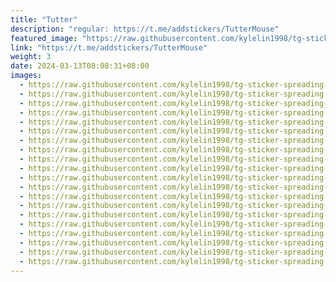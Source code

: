 ```yaml
---
title: "Tutter"
description: "regular: https://t.me/addstickers/TutterMouse"
featured_image: "https://raw.githubusercontent.com/kylelin1998/tg-sticker-spreading-worldwide-images/main/img/6143c9fa-52c1-4927-830c-cdeef1598fcc.jpg"
link: "https://t.me/addstickers/TutterMouse"
weight: 3
date: 2024-03-13T08:08:31+08:00
images:
  - https://raw.githubusercontent.com/kylelin1998/tg-sticker-spreading-worldwide-images/main/img/6143c9fa-52c1-4927-830c-cdeef1598fcc.jpg
  - https://raw.githubusercontent.com/kylelin1998/tg-sticker-spreading-worldwide-images/main/img/00b6a7a9-dfa2-4dc5-9a6a-09663e5e3c93.jpg
  - https://raw.githubusercontent.com/kylelin1998/tg-sticker-spreading-worldwide-images/main/img/c9f76b0a-0423-4461-a045-191a04c30ec2.jpg
  - https://raw.githubusercontent.com/kylelin1998/tg-sticker-spreading-worldwide-images/main/img/83fe2e42-c442-43d8-956f-094509b5accd.jpg
  - https://raw.githubusercontent.com/kylelin1998/tg-sticker-spreading-worldwide-images/main/img/59ccbe9b-042b-44cb-8d97-1d2f438aa084.jpg
  - https://raw.githubusercontent.com/kylelin1998/tg-sticker-spreading-worldwide-images/main/img/50255ea2-ccdd-4882-92d1-fa4786313514.jpg
  - https://raw.githubusercontent.com/kylelin1998/tg-sticker-spreading-worldwide-images/main/img/beab1366-afc7-4187-b45b-dce1b5265f12.jpg
  - https://raw.githubusercontent.com/kylelin1998/tg-sticker-spreading-worldwide-images/main/img/35037c31-8b47-42c5-89e6-67d2a490c55c.jpg
  - https://raw.githubusercontent.com/kylelin1998/tg-sticker-spreading-worldwide-images/main/img/f4934ee9-acde-4ded-bce3-3023993a294a.jpg
  - https://raw.githubusercontent.com/kylelin1998/tg-sticker-spreading-worldwide-images/main/img/0973cb71-df97-44dd-a5bc-271afa36aef3.jpg
  - https://raw.githubusercontent.com/kylelin1998/tg-sticker-spreading-worldwide-images/main/img/1ec69bc0-dddc-4f31-9a8a-4cda6650a297.jpg
  - https://raw.githubusercontent.com/kylelin1998/tg-sticker-spreading-worldwide-images/main/img/339aae52-ec27-480e-bd4c-e99fc6231ea2.jpg
  - https://raw.githubusercontent.com/kylelin1998/tg-sticker-spreading-worldwide-images/main/img/2feff3a4-d5a3-4466-8083-d71cbbb630e8.jpg
  - https://raw.githubusercontent.com/kylelin1998/tg-sticker-spreading-worldwide-images/main/img/25db88b4-bc88-4280-b630-443d26f871c5.jpg
  - https://raw.githubusercontent.com/kylelin1998/tg-sticker-spreading-worldwide-images/main/img/ea7d54fb-eb4f-47d6-b4b5-e050702832a4.jpg
  - https://raw.githubusercontent.com/kylelin1998/tg-sticker-spreading-worldwide-images/main/img/41c34384-6160-4d82-993a-f221ca050f12.jpg
  - https://raw.githubusercontent.com/kylelin1998/tg-sticker-spreading-worldwide-images/main/img/ca66f3c1-29c8-47f7-b88d-3f090f04e64d.jpg
  - https://raw.githubusercontent.com/kylelin1998/tg-sticker-spreading-worldwide-images/main/img/cc76a511-abd6-4cc6-90b4-50f9402390b7.jpg
  - https://raw.githubusercontent.com/kylelin1998/tg-sticker-spreading-worldwide-images/main/img/2bd5c51c-fdcf-428c-9036-7612c6e83078.jpg
  - https://raw.githubusercontent.com/kylelin1998/tg-sticker-spreading-worldwide-images/main/img/c6c08f15-7555-49a6-bbaa-ae2fbd773434.jpg
---
```

